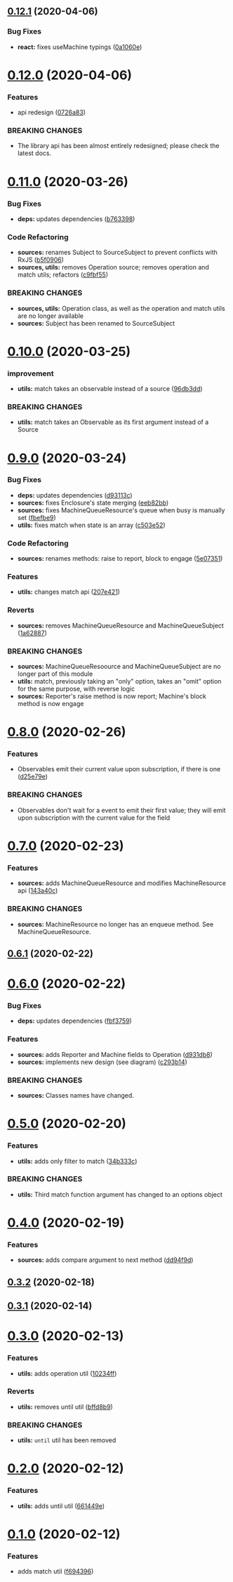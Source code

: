 ## [0.12.1](https://github.com/rafamel/supersour/compare/v0.12.0...v0.12.1) (2020-04-06)


### Bug Fixes

* **react:** fixes useMachine typings ([0a1060e](https://github.com/rafamel/supersour/commit/0a1060ebda322471e8661c7d6720a4df5c094e3b))



# [0.12.0](https://github.com/rafamel/supersour/compare/v0.11.0...v0.12.0) (2020-04-06)


### Features

* api redesign ([0726a83](https://github.com/rafamel/supersour/commit/0726a83160c4fe9480ec264c561f776bc299ec78))


### BREAKING CHANGES

* The library api has been almost entirely redesigned; please check the latest docs.



# [0.11.0](https://github.com/rafamel/supersour/compare/v0.10.0...v0.11.0) (2020-03-26)


### Bug Fixes

* **deps:** updates dependencies ([b763398](https://github.com/rafamel/supersour/commit/b763398e6051b8f7c8e6cd458ca1413d9c73f5da))


### Code Refactoring

* **sources:** renames Subject to SourceSubject to prevent conflicts with RxJS ([b5f0906](https://github.com/rafamel/supersour/commit/b5f09060b89c08a80181b83fad471eaaddb4aca0))
* **sources, utils:** removes Operation source; removes operation and match utils; refactors ([c9fbf55](https://github.com/rafamel/supersour/commit/c9fbf556732f5de117bfa1788d013afdd9fe0b3e))


### BREAKING CHANGES

* **sources, utils:** Operation class, as well as the operation and match utils are no longer available
* **sources:** Subject has been renamed to SourceSubject



# [0.10.0](https://github.com/rafamel/supersour/compare/v0.9.0...v0.10.0) (2020-03-25)


### improvement

* **utils:** match takes an observable instead of a source ([96db3dd](https://github.com/rafamel/supersour/commit/96db3ddcd53e47bf0ea6644f0346baa349a75f15))


### BREAKING CHANGES

* **utils:** match takes an Observable as its first argument instead of a Source



# [0.9.0](https://github.com/rafamel/supersour/compare/v0.8.0...v0.9.0) (2020-03-24)


### Bug Fixes

* **deps:** updates dependencies ([d93113c](https://github.com/rafamel/supersour/commit/d93113cd3a6574ff47c75723bf3cbce388aedce9))
* **sources:** fixes Enclosure's state merging ([eeb82bb](https://github.com/rafamel/supersour/commit/eeb82bb0e3d33b69646ffb3a29e4b1ad3f63e6b5))
* **sources:** fixes MachineQueueResource's queue when busy is manually set ([fbefbe9](https://github.com/rafamel/supersour/commit/fbefbe960f54c7396de650b5a9b905b821a13898))
* **utils:** fixes match when state is an array ([c503e52](https://github.com/rafamel/supersour/commit/c503e5224fc4a37c32217b1bd27d63fe1691cb10))


### Code Refactoring

* **sources:** renames methods: raise to report, block to engage ([5e07351](https://github.com/rafamel/supersour/commit/5e073511334b6e94caa994f8ed033fd31e9fe688))


### Features

* **utils:** changes match api ([207e421](https://github.com/rafamel/supersour/commit/207e4218a31d45c04586483ab60da6098c223f90))


### Reverts

* **sources:** removes MachineQueueResource and MachineQueueSubject ([1a62887](https://github.com/rafamel/supersour/commit/1a62887d923e631717f1943264fc0650a6c74f91))


### BREAKING CHANGES

* **sources:** MachineQueueResoource and MachineQueueSubject are no longer part of this module
* **utils:** match, previously taking an "only" option, takes an "omit" option for the same
purpose, with reverse logic
* **sources:** Reporter's raise method is now report; Machine's block method is now engage



# [0.8.0](https://github.com/rafamel/supersour/compare/v0.7.0...v0.8.0) (2020-02-26)


### Features

* Observables emit their current value upon subscription, if there is one ([d25e79e](https://github.com/rafamel/supersour/commit/d25e79e094296f9e59b605096f87ed80156120f3))


### BREAKING CHANGES

* Observables don't wait for a event to emit their first value; they will emit upon
subscription with the current value for the field



# [0.7.0](https://github.com/rafamel/supersour/compare/v0.6.1...v0.7.0) (2020-02-23)


### Features

* **sources:** adds MachineQueueResource and modifies MachineResource api ([143a40c](https://github.com/rafamel/supersour/commit/143a40c2a675b946ac856d769d14920b1e30f8c6))


### BREAKING CHANGES

* **sources:** MachineResource no longer has an enqueue method. See MachineQueueResource.



## [0.6.1](https://github.com/rafamel/supersour/compare/v0.6.0...v0.6.1) (2020-02-22)



# [0.6.0](https://github.com/rafamel/supersour/compare/v0.5.0...v0.6.0) (2020-02-22)


### Bug Fixes

* **deps:** updates dependencies ([fbf3759](https://github.com/rafamel/supersour/commit/fbf3759b907a718e252df3cb9eff74d916b94ef7))


### Features

* **sources:** adds Reporter and Machine fields to Operation ([d931db8](https://github.com/rafamel/supersour/commit/d931db863f4b258dcdcb46db03dafc4e5763e289))
* **sources:** implements new design (see diagram) ([c293b14](https://github.com/rafamel/supersour/commit/c293b14a933a75ab47f953efbd8412035e43d9cd))


### BREAKING CHANGES

* **sources:** Classes names have changed.



# [0.5.0](https://github.com/rafamel/supersour/compare/v0.4.0...v0.5.0) (2020-02-20)


### Features

* **utils:** adds only filter to match ([34b333c](https://github.com/rafamel/supersour/commit/34b333c9fb2f1fffc35c548dfc359114af1d2504))


### BREAKING CHANGES

* **utils:** Third match function argument has changed to an options object



# [0.4.0](https://github.com/rafamel/supersour/compare/v0.3.2...v0.4.0) (2020-02-19)


### Features

* **sources:** adds compare argument to next method ([dd94f9d](https://github.com/rafamel/supersour/commit/dd94f9dd8018ea415df5a719df229a87ae069f1c))



## [0.3.2](https://github.com/rafamel/supersour/compare/v0.3.1...v0.3.2) (2020-02-18)



## [0.3.1](https://github.com/rafamel/supersour/compare/v0.3.0...v0.3.1) (2020-02-14)



# [0.3.0](https://github.com/rafamel/supersour/compare/v0.2.0...v0.3.0) (2020-02-13)


### Features

* **utils:** adds operation util ([10234ff](https://github.com/rafamel/supersour/commit/10234ff5dc0d23f8b6f9c41d40fbcdf832ff9920))


### Reverts

* **utils:** removes until util ([bffd8b9](https://github.com/rafamel/supersour/commit/bffd8b9269b55d7b17aa2334dda0fba019a3c66b))


### BREAKING CHANGES

* **utils:** `until` util has been removed



# [0.2.0](https://github.com/rafamel/supersour/compare/v0.1.0...v0.2.0) (2020-02-12)


### Features

* **utils:** adds until util ([661449e](https://github.com/rafamel/supersour/commit/661449e99470fbe6119a1c1f3ea0604adc75129a))



# [0.1.0](https://github.com/rafamel/supersour/compare/v0.0.1...v0.1.0) (2020-02-12)


### Features

* adds match util ([f694396](https://github.com/rafamel/supersour/commit/f6943969b784b109953068f0cc2e73b8e1fec34d))



